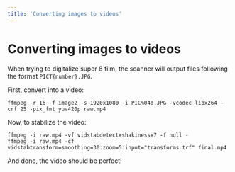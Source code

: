 ```yaml
---
title: 'Converting images to videos'
---
```


# Converting images to videos

When trying to digitalize super 8 film, the scanner will output files following the format `PICT{number}.JPG`.

First, convert into a video:
```
ffmpeg -r 16 -f image2 -s 1920x1080 -i PIC%04d.JPG -vcodec libx264 -crf 25 -pix_fmt yuv420p raw.mp4
```

Now, to stabilize the video:
```
ffmpeg -i raw.mp4 -vf vidstabdetect=shakiness=7 -f null -
ffmpeg -i raw.mp4 -cf vidstabtransform=smoothing=30:zoom=5:input="transforms.trf" final.mp4
```

And done, the video should be perfect!
